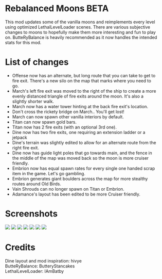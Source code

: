 # Rebalanced Moons BETA

This mod updates some of the vanilla moons and reimplements every level using optimized LethalLevelLoader scenes. There are various subjective changes to moons to hopefully make them more interesting and fun to play on. ButteRyBalance is heavily recommended as it now handles the intended stats for this mod.

# List of changes
- Offense now has an alternate, but long route that you can take to get to fire exit. There's a new silo on the map that marks where you need to go.
- March's left fire exit was moved to the right of the ship to create a more evenly distanced triangle of fire exits around the moon. It's also a slightly shorter walk.
- March now has a water tower hinting at the back fire exit's location.
- Don't cross the rickety bridge on March.. You'll get lost!
- March can now spawn other vanilla interiors by default.
- Titan can now spawn gold bars.
- Titan now has 2 fire exits (with an optional 3rd one).
- Dine now has two fire exits, one requiring an extension ladder or a jetpack
- Dine's terrain was slightly edited to allow for an alternate route from the right fire exit.
- Dine now has guide light poles that go towards main, and the fence in the middle of the map was moved back so the moon is more cruiser friendly.
- Embrion now has equal spawn rates for every single one handed scrap item in the game. Let's go gambling.
- Embrion generates giant boulders across the map for more stealthy routes around Old Birds.
- Vain Shrouds can no longer spawn on Titan or Embrion.
- Adamance's layout has been edited to be more Cruiser friendly.

# Screenshots

<img src="https://i.ibb.co/XyMyBcB/Image.png">
<img src="https://i.ibb.co/XYDy4Wz/Image.png">
<img src="https://i.ibb.co/RSQ2kB6/Image.png">
<img src="https://i.ibb.co/nL4SVSK/Image.png">
<img src="https://i.ibb.co/nrrkyM2/Image.png">
<img src="https://i.ibb.co/SxfSqc7/Image.png">
<img src="https://i.ibb.co/mH2mdYD/Image.png">



# Credits

Dine layout and mod inspiration: hivye \
ButteRyBalance: ButteryStancakes \
LethalLevelLoader: IAmBatby
